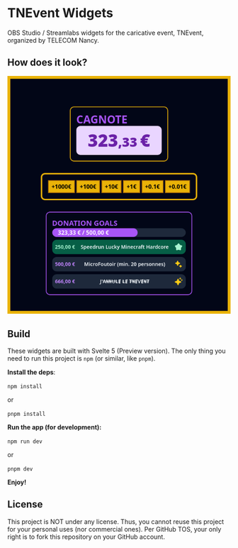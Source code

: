 # TNEvent Widgets

OBS Studio / Streamlabs widgets for the caricative event, TNEvent, organized by TELECOM Nancy.

## How does it look?

![Screenshot of the current widgets](./docs/2024-10-06-state.png)

## Build

These widgets are built with Svelte 5 (Preview version). The only thing you need to run this project is `npm` (or similar, like `pnpm`).

**Install the deps**:

``npm install``

or 

``pnpm install``

**Run the app (for development):**

``npm run dev``

or 

``pnpm dev``

**Enjoy!**

## License

This project is NOT under any license. Thus, you cannot reuse this project for your personal uses (nor commercial ones). Per GitHub TOS, your only right is to fork this repository on your GitHub account.
